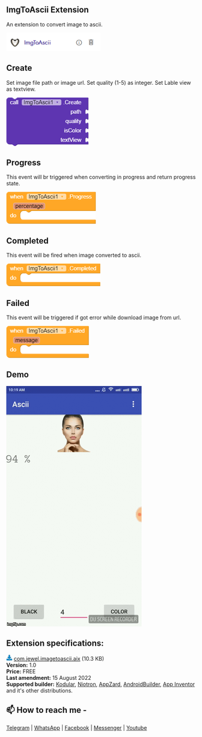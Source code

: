## ImgToAscii Extension
An extension to convert image to ascii.

<img src="https://github.com/jewelshkjony/ImgToAscii/raw/main/assets/aix.png"/>

## Create
Set image file path or image url. Set quality (1-5) as integer. Set Lable view as textview.

<img src="https://github.com/jewelshkjony/ImgToAscii/raw/main/assets/create-kodular.png"/>

## Progress
This event will br triggered when converting in progress and return progress state.

<img src="https://github.com/jewelshkjony/ImgToAscii/raw/main/assets/progress-kodular.png"/>

## Completed
This event will be fired when image converted to ascii.

<img src="https://github.com/jewelshkjony/ImgToAscii/raw/main/assets/completed-kodular.png"/>

## Failed
This event will be triggered if got error while download image from url.

<img src="https://github.com/jewelshkjony/ImgToAscii/raw/main/assets/failed-kodular.png"/>

## Demo

<img src="https://github.com/jewelshkjony/ImgToAscii/raw/main/assets/image-to-ascii.gif"/>

## Extension specifications:
<img src="https://github.com/jewelshkjony/ImgToAscii/raw/main/assets/download.png"/> <a href="https://github.com/jewelshkjony/ImgToAscii/raw/main/out/com.jewel.imgtoascii.aix">com.jewel.imagetoascii.aix</a> (10.3 KB) \
<b>Version:</b> 1.0\
<b>Price:</b> FREE\
<b>Last amendment:</b> 15 August 2022\
<b>Supported builder:</b> <a href="https://www.kodular.io/">Kodular</a>, <a href="https://niotron.com/">Niotron</a>, <a href="https://appzard.com/">AppZard</a>, <a href="https://androidbuilder.in/">AndroidBuilder</a>, <a href="http://ai2.appinventor.mit.edu/">App Inventor</a> and it's other distributions.

## 📫 How to reach me -

<a href="https://t.me/jewelshkjony">Telegram</a> | <a href="https://wa.me/8801775668913">WhatsApp</a> | <a href="https://fb.com/jewelshkjony">Facebook</a> | <a href="https://m.me/jewelshkjony">Messenger</a> | <a href="https://m.youtube.com/c/JewelShikderJony?sub_confirmation=1">Youtube</a>
